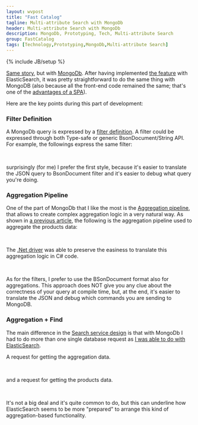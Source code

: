 ```yaml
---
layout: wvpost
title: "Fast Catalog"
tagline: Multi-attribute Search with MongoDb
header: Multi-attribute Search with MongoDb
description: MongoDb, Prototyping, Tech, Multi-attribute Search
group: FastCatalog
tags: [Technology,Prototyping,MongoDb,Multi-attribute Search]
---
```

{% include JB/setup %}

<a href="{{ BASE_PATH }}/2015/07/26/fastcatalog-web-elastic/" target="_blank">Same story</a>, but with <a href="https://www.mongodb.org/" target="_blank">MongoDb</a>. After having implemented <a href="{{ BASE_PATH }}/2015/06/08/fastcatalog-intro/" target="_blank">the feature</a> with ElasticSearch, it was pretty straightforward to do the same thing with MongoDB (also because all the front-end code remained the same; that's one of the <a href="{{ BASE_PATH }}/2014/01/05/discitur-prerequisiti_en#" target="_blank">advantages of a SPA</a>).

Here are the key points during this part of development:

### Filter Definition
A MongoDb query is expressed by a <a href="http://mongodb.github.io/mongo-csharp-driver/2.0/reference/driver/definitions/#filters" target="_blank">filter definition</a>.
A filter could be expressed through both Type-safe or generic BsonDocument/String API. For example, the followings express the same filter:

<script type="syntaxhighlighter" class="brush: csharp">
<![CDATA[
var bsonFilter = new BsonDocument{
	{
		"$and", new BsonArray{
			new BsonDocument{ {"Code", "Product Code"} },
			new BsonDocument{ {"Description", "Product Description"} }
		}
	}
};

var typeSafeFilter = Builders<MongoProduct>.Filter.And(
	Builders<MongoProduct>.Filter.Eq(a => a.Code, "Product Code"),
	Builders<MongoProduct>.Filter.Eq(a => a.Description, "Product Description")
	);
]]></script> 

surprisingly (for me) I prefer the first style, because it's easier to translate the JSON query to BsonDocument filter and it's easier to debug what query you're doing.

### Aggregation Pipeline
One of the part of MongoDb that I like the most is the <a href="http://docs.mongodb.org/manual/core/aggregation-pipeline/" target="_blank">Aggregation pipeline</a>, that allows to create complex aggregation logic in a very natural way. As shown in <a href="{{ BASE_PATH }}/2015/06/22/fastcatalog-sql2mongo/#query-for-all-product-attributes-2300ms" target="_blank">a previous article</a>, the following is the aggregation pipeline used to aggregate the products data:

<script type="syntaxhighlighter" class="brush: js">
<![CDATA[
db.Products.aggregate([
	{$unwind: "$Attributes"},
	{$group: { _id: "$Attributes", total: {$sum: 1} }},
	{$sort: {"_id.Value":1}},
	{$group: { _id: "$_id.Key", Properties: {$push: {Value:"$_id.Value", Count:"$total"}}}},
	{$sort: {_id:1, "Properties.Value": 1}}
]);
]]></script> 

The <a href="http://mongodb.github.io/mongo-csharp-driver/2.0/" target="_blank">.Net driver</a> was able to preserve the easiness to translate this aggregation logic in C# code.

<script type="syntaxhighlighter" class="brush: csharp">
<![CDATA[
var collection = database.GetCollection<BsonDocument>("Products");

var unwindAttributes = new BsonDocument{
	{
		"$unwind", "$Attributes"
	}
};

var groupAttributes = new BsonDocument{
	{
		"$group", new BsonDocument{
			{"_id", "$Attributes"}, 
			{"total", new BsonDocument("$sum", 1)} 
		}
	}
};

var sort = new BsonDocument{
	{
		"$sort", new BsonDocument{
			{"_id.Value", 1}
		}
	}
};

var groupValuesPerAttribute = new BsonDocument{
	{
		"$group", new BsonDocument{
			{"_id", "$_id.Key"}, 
			{"Properties", new BsonDocument{
				{
					"$push", new BsonDocument{
							{"Value", "$_id.Value"},
							{"Count", "$total"}
						}
					}
				} 
			}
		}
	}
};

var sortValues = new BsonDocument{
	{
		"$sort", new BsonDocument{
			{"_id", 1},
			{"Properties.Value", 1}
		}
	}
};

var aggregate = await collection.AggregateAsync<BsonDocument>(new[] { 
	unwindAttributes, 
	groupAttributes, 
	sort, 
	groupValuesPerAttribute, 
	sortValues 
});
]]></script> 

As for the filters, I prefer to use the BSonDocument format also for aggregations. This approach does NOT give you any clue about the correctness of your query at compile time, but, at the end, it's easier to translate the JSON and debug which commands you are sending to MongoDB.



### Aggregation + Find
The main difference in the <a href="https://github.com/williamverdolini/FastCatalog/blob/master/Catalog/Web/Areas/Mongo/Services/CatalogRepository.cs#L59-L69" target="_blank">Search service design</a> is that with MongoDb I had to do more than one single database request as <a href="https://github.com/williamverdolini/FastCatalog/blob/master/Catalog/Web/Areas/Elastic/Services/CatalogRepository.cs#L68" target="_blank">I was able to do with ElasticSearch</a>.

A request for getting the aggregation data.

<script type="syntaxhighlighter" class="brush: csharp;highlight: [5]">
<![CDATA[
private async Task<IList<BsonDocument>> SearchAggregations(SearchInput input)
{
	...
	var collection = database.GetCollection<BsonDocument>(MONGO_COLLECTION);
	var aggregate = await collection.AggregateAsync<BsonDocument>(new[] { 
			match,
			unwindAttributes, 
			groupAttributes, 
			sort, 
			groupValuesPerAttribute, 
			sortValues 
	});

	return aggregate.ToListAsync().Result;
}
]]></script> 


and a request for getting the products data.

<script type="syntaxhighlighter" class="brush: csharp;highlight: [4]">
<![CDATA[
private async Task<SearchResult> SearchDocuments(SearchInput input)
{
	var collection = database.GetCollection<MongoProduct>(MONGO_COLLECTION);
	var cursor = collection.Find(MatchDocuments(input));
	long count = await cursor.CountAsync();
	var result = await cursor.Skip(0).Limit(10).ToListAsync();
	...
}
]]></script> 

It's not a big deal and it's quite common to do, but this can underline how ElasticSearch seems to be more "prepared" to arrange this kind of aggregation-based functionality.